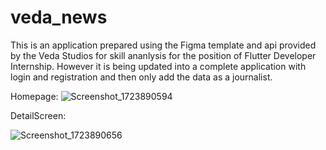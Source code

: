 # veda_news

This is an application prepared using the Figma template and api provided by the Veda Studios for skill ananlysis for the position of Flutter Developer Internship. However it is being updated into a complete application with login and registration and then only add the data as a journalist.

Homepage:
![Screenshot_1723890594](https://github.com/user-attachments/assets/694a0279-1a08-4ba8-9ed6-c0b58151ff2e)



DetailScreen:

![Screenshot_1723890656](https://github.com/user-attachments/assets/0e979432-b5db-4e55-a658-e79c8b3c21e6)

